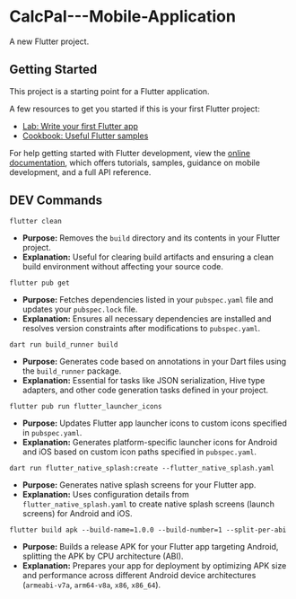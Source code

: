 # CalcPal---Mobile-Application

A new Flutter project.

## Getting Started

This project is a starting point for a Flutter application.

A few resources to get you started if this is your first Flutter project:

- [Lab: Write your first Flutter app](https://docs.flutter.dev/get-started/codelab)
- [Cookbook: Useful Flutter samples](https://docs.flutter.dev/cookbook)

For help getting started with Flutter development, view the
[online documentation](https://docs.flutter.dev/), which offers tutorials,
samples, guidance on mobile development, and a full API reference.

## DEV Commands

```
flutter clean
```
- **Purpose:** Removes the `build` directory and its contents in your Flutter project.
- **Explanation:** Useful for clearing build artifacts and ensuring a clean build environment without affecting your source code.

```
flutter pub get
```
  - **Purpose:** Fetches dependencies listed in your `pubspec.yaml` file and updates your `pubspec.lock` file.
  - **Explanation:** Ensures all necessary dependencies are installed and resolves version constraints after modifications to `pubspec.yaml`.

```
dart run build_runner build
```
  - **Purpose:** Generates code based on annotations in your Dart files using the `build_runner` package.
  - **Explanation:** Essential for tasks like JSON serialization, Hive type adapters, and other code generation tasks defined in your project.

```
flutter pub run flutter_launcher_icons
```
  - **Purpose:** Updates Flutter app launcher icons to custom icons specified in `pubspec.yaml`.
  - **Explanation:** Generates platform-specific launcher icons for Android and iOS based on custom icon paths specified in `pubspec.yaml`.

```
dart run flutter_native_splash:create --flutter_native_splash.yaml
```
  - **Purpose:** Generates native splash screens for your Flutter app.
  - **Explanation:** Uses configuration details from `flutter_native_splash.yaml` to create native splash screens (launch screens) for Android and iOS.

```
flutter build apk --build-name=1.0.0 --build-number=1 --split-per-abi
```
  - **Purpose:** Builds a release APK for your Flutter app targeting Android, splitting the APK by CPU architecture (ABI).
  - **Explanation:** Prepares your app for deployment by optimizing APK size and performance across different Android device architectures (`armeabi-v7a`, `arm64-v8a`, `x86`, `x86_64`).